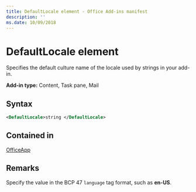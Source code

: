 ```yaml
---
title: DefaultLocale element - Office Add-ins manifest
description: ''
ms.date: 10/09/2018
---
```


# DefaultLocale element

Specifies the default culture name of the locale used by strings in your add-in.

**Add-in type:** Content, Task pane, Mail

## Syntax

```XML
<DefaultLocale>string </DefaultLocale>
```

## Contained in

[OfficeApp](officeapp.md)

## Remarks

Specify the value in the BCP 47  `language` tag format, such as **en-US**.


